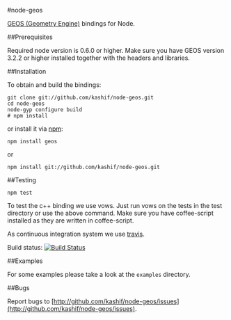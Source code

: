 #node-geos

[GEOS (Geometry Engine)](http://trac.osgeo.org/geos/) bindings for Node.

##Prerequisites

Required node version is 0.6.0 or higher.
Make sure you have GEOS version 3.2.2 or higher installed together with the
headers and libraries.

##Installation

To obtain and build the bindings:

    git clone git://github.com/kashif/node-geos.git
    cd node-geos
    node-gyp configure build
    # npm install

or install it via [npm](http://npmjs.org/):

    npm install geos

or

    npm install git://github.com/kashif/node-geos.git

##Testing

    npm test

To test the c++ binding we use vows. Just run vows on the tests in the test
directory or use the above command. Make sure you have coffee-script installed as they are written in
coffee-script.

As continuous integration system we use [travis](http://travis-ci.org).

Build status: [![Build Status](https://secure.travis-ci.org/kashif/node-geos.png)](http://travis-ci.org/kashif/node-geos)

##Examples

For some examples please take a look at the `examples` directory.

##Bugs

Report bugs to
[http://github.com/kashif/node-geos/issues](http://github.com/kashif/node-geos/issues).
